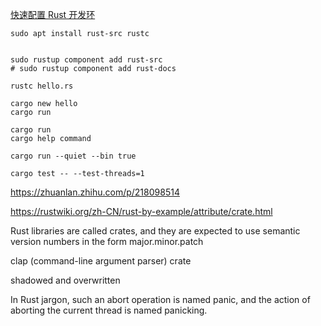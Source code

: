 [快速配置 Rust 开发环](https://www.rust-lang.org/zh-CN/learn/get-started)

```shell
sudo apt install rust-src rustc


sudo rustup component add rust-src
# sudo rustup component add rust-docs
```


```shell
rustc hello.rs

cargo new hello
cargo run

cargo run
cargo help command

cargo run --quiet --bin true

cargo test -- --test-threads=1
```

https://zhuanlan.zhihu.com/p/218098514


https://rustwiki.org/zh-CN/rust-by-example/attribute/crate.html

Rust libraries are called crates, and they are expected to use semantic version numbers in the form major.minor.patch


clap (command-line argument parser) crate


shadowed and overwritten

In Rust jargon, such an abort operation is named panic, and the action of aborting the current thread is named panicking.